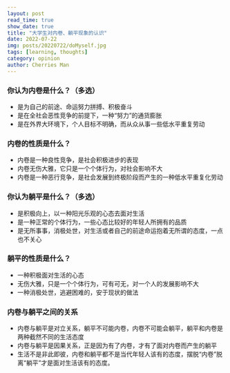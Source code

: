 ```yaml
---
layout: post
read_time: true
show_date: true
title: "大学生对内卷、躺平现象的认识"
date: 2022-07-22
img: posts/20220722/doMyself.jpg
tags: [learning, thoughts]
category: opinion
author: Cherries Man
---
```


### 你认为内卷是什么？（多选）

- 是为自己的前途、命运努力拼搏、积极奋斗
- 是在全社会恶性竞争的前提下，一种“努力”的通货膨胀
- 是在外界大环境下，个人目标不明确，而从众从事一些低水平重复劳动

### 内卷的性质是什么？

- 内卷是一种良性竞争，是社会积极进步的表现
- 内卷无伤大雅，它只是一个个体行为，对社会影响不大
- 内卷是一种恶行竞争，是社会发展到终极阶段而产生的一种低水平重复化劳动

### 你认为躺平是什么？（多选）

- 是积极向上，以一种阳光乐观的心态去面对生活
- 是一种正常的个体行为，一些心态比较好的年轻人所拥有的品质
- 是无所事事，消极处世，对生活或者自己的前途命运抱着无所谓的态度，一点也不关心

### 躺平的性质是什么？

- 一种积极面对生活的心态
- 无伤大雅，只是一个个体行为，可有可无，对一个人的发展影响不大
- 一种消极处世，逃避困难的，安于现状的做法

### 内卷与躺平之间的关系

- 内卷与躺平是对立关系，躺平不可能内卷，内卷不可能会躺平，躺平和内卷是两种截然不同的生活态度
- 内卷与躺平是因果关系，正是因为有了内卷，才有了面对内卷而产生的躺平
- 生活不是非此即彼，内卷和躺平都不是当代年轻人该有的态度，摆脱“内卷”脱离“躺平”才是面对生活该有的态度。